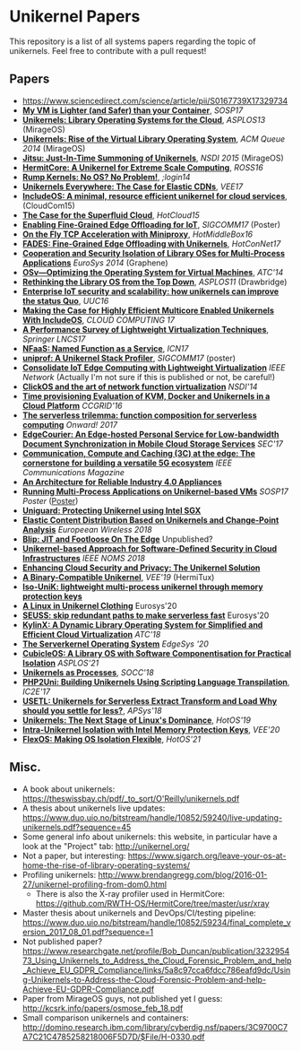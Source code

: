 # Unikernel Papers

This repository is a list of all systems papers regarding the topic of unikernels. Feel free to contribute with a pull request!

## Papers
- https://www.sciencedirect.com/science/article/pii/S0167739X17329734
- [**My VM is Lighter (and Safer) than your Container**](http://sysml.neclab.eu/projects/lightvm/lightvm.pdf), _SOSP17_
- [**Unikernels: Library Operating Systems for the Cloud**](http://anil.recoil.org/papers/2013-asplos-mirage.pdf), _ASPLOS13_ (MirageOS)
- [**Unikernels: Rise of the Virtual Library Operating System**](http://queue.acm.org/detail.cfm?id=2566628), _ACM Queue 2014_ (MirageOS)
- [**Jitsu: Just-In-Time Summoning of Unikernels**](https://www.usenix.org/system/files/conference/nsdi15/nsdi15-paper-madhavapeddy.pdf), _NSDI 2015_ (MirageOS)
- [**HermitCore: A Unikernel for Extreme Scale Computing**](http://dl.acm.org/citation.cfm?id=2931093), _ROSS16_
- [**Rump Kernels: No OS? No Problem!**](https://www.usenix.org/system/files/login/articles/login_1410_03_kantee.pdf), _;login14_
- [**Unikernels Everywhere: The Case for Elastic CDNs**](http://flosch.eu/papers/2017-vee-minicache.pdf), _VEE17_
- [**IncludeOS: A minimal, resource efficient unikernel for cloud services**](https://folk.uio.no/paalee/publications/2015-cloudcom.pdf), (CloudCom15)
- [**The Case for the Superfluid Cloud**](https://www.usenix.org/system/files/conference/hotcloud15/hotcloud15-manco.pdf), _HotCloud15_
- [**Enabling Fine-Grained Edge Offloading for IoT**](http://dl.acm.org/citation.cfm?id=3132009), _SIGCOMM17_ (Poster)
- [**On the Fly TCP Acceleration with Miniproxy**](https://arxiv.org/pdf/1605.06285.pdf), _HotMiddleBox16_
- [**FADES: Fine-Grained Edge Offloading with Unikernels**](http://dl.acm.org/citation.cfm?id=3094412), _HotConNet17_
- [**Cooperation and Security Isolation of Library OSes for Multi-Process Applications**](http://spin2013.cs.sunysb.edu/~porter/pubs/tsai14graphene.pdf) _EuroSys 2014_ (Graphene)
- [**OSv—Optimizing the Operating System for Virtual Machines**](https://www.usenix.org/system/files/conference/atc14/atc14-paper-kivity.pdf), _ATC'14_
- [**Rethinking the Library OS from the Top Down**](https://www.microsoft.com/en-us/research/wp-content/uploads/2016/02/asplos2011-drawbridge.pdf), _ASPLOS11_ (Drawbridge)
- [**Enterprise IoT security and scalability: how unikernels can improve the status Quo**](http://aura.abdn.ac.uk/bitstream/handle/2164/7988/PID4488667.pdf), _UUC16_
- [**Making the Case for Highly Efficient Multicore Enabled Unikernels With IncludeOS**](https://s3.amazonaws.com/academia.edu.documents/51935992/cloud_computing_2017_full.pdf?AWSAccessKeyId=AKIAIWOWYYGZ2Y53UL3A&Expires=1506032443&Signature=rG0TWnFneEUY7Ik%2FmPCbvMBiMvs%3D&response-content-disposition=inline%3B%20filename%3DCLOUD_COMPUTING_2017_Athens_Greece_CLOUD.pdf#page=21), _CLOUD COMPUTING 17_
- [**A Performance Survey of Lightweight Virtualization Techniques**](https://link.springer.com/content/pdf/10.1007%2F978-3-319-67262-5_3.pdf), _Springer LNCS17_
- [**NFaaS: Named Function as a Service**](https://www.researchgate.net/profile/Ioannis_Psaras/publication/319925427_NFaaS_named_function_as_a_service/links/59c4aad0a6fdccc7190e7806/NFaaS-named-function-as-a-service.pdf), _ICN17_
- [**uniprof: A Unikernel Stack Profiler**](http://flosch.eu/papers/2017-sigcomm-uniprof.pdf), _SIGCOMM17_ (poster)
- [**Consolidate IoT Edge Computing with
Lightweight Virtualization**](http://home.in.tum.de/~ding/files/netmag-pre-camera.pdf) _IEEE Network_ (Actually I'm not sure if this is published or not, be careful!)
- [**ClickOS and the art of network function virtualization**](https://www.usenix.org/system/files/conference/nsdi14/nsdi14-paper-martins.pdf) _NSDI'14_
- [**Time provisioning Evaluation of KVM, Docker and Unikernels in a Cloud Platform**](http://ieeexplore.ieee.org/document/7515699/#full-text-section) _CCGRID'16_
- [**The serverless trilemma: function composition for serverless computing**](https://dl.acm.org/citation.cfm?id=3133855) _Onward! 2017_
- [**EdgeCourier: An Edge-hosted Personal Service for Low-bandwidth Document Synchronization in Mobile Cloud Storage Services**](http://www.cs.binghamton.edu/~zhangy/paper/EdgeCourier-SEC17.pdf) _SEC'17_
- [**Communication, Compute and Caching (3C) at the edge: The cornerstone
for building a versatile 5G ecosystem**](https://www.researchgate.net/profile/Evangelos_Markakis/publication/321143166_Computing_Caching_and_Communication_at_the_Edge_The_Cornerstone_for_Building_a_Versatile_5G_Ecosystem/links/5a1bea794585155c26ae0dd0/Computing-Caching-and-Communication-at-the-Edge-The-Cornerstone-for-Building-a-Versatile-5G-Ecosystem.pdf) _IEEE Communications Magazine_
- [**An Architecture for Reliable Industry 4.0
Appliances**](https://www.atiner.gr/papers/COM2017-2327.pdf)
- [**Running Multi-Process Applications on Unikernel-based VMs**](https://orum.in/sosp2017-mkanatsu-abstract.pdf) _SOSP17 Poster_ ([Poster](https://orum.in/sosp2017-mkanatsu-poster.pdf))
- [**Uniguard: Protecting Unikernel using Intel SGX**](https://ieeexplore.ieee.org/abstract/document/8360317/)
- [**Elastic Content Distribution Based on Unikernels and Change-Point Analysis**](https://www.researchgate.net/profile/Lefteris_Mamatas/publication/325206124_Elastic_Content_Distribution_Based_on_Unikernels_and_Change-Point_Analysis/links/5afdcae9458515e9a535d2f6/Elastic-Content-Distribution-Based-on-Unikernels-and-Change-Point-Analysis.pdf) _Europeean Wireless 2018_
- [**Blip: JIT and Footloose On The Edge**](https://arxiv.org/pdf/1806.00039.pdf) Unpublished?
- [**Unikernel-based Approach for Software-Defined Security in Cloud Infrastructures**](https://hal.inria.fr/hal-01798793/document) _IEEE NOMS 2018_
- [**Enhancing Cloud Security and Privacy: The Unikernel Solution**](http://aura.abdn.ac.uk/bitstream/handle/2164/8524/AAB02.pdf)
- [**A Binary-Compatible Unikernel**](https://www.ssrg.ece.vt.edu/papers/vee2019.pdf), _VEE'19_ (HermiTux)
- [**Iso-UniK: lightweight multi-process unikernel through memory protection keys**]( https://cybersecurity.springeropen.com/articles/10.1186/s42400-020-00051-9) 
- [**A Linux in Unikernel Clothing**](https://hckuo.github.io/pdfs/lupine.pdf) Eurosys'20
- [**SEUSS: skip redundant paths to make serverless fast**](https://dl.acm.org/doi/abs/10.1145/3342195.3392698) Eurosys'20
- [**KylinX: A Dynamic Library Operating System for Simplified and Efficient Cloud Virtualization**](https://www.usenix.org/system/files/conference/atc18/atc18-zhang-yiming.pdf) _ATC'18_
- [**The Serverkernel Operating System**](https://dl.acm.org/doi/pdf/10.1145/3378679.3394537) _EdgeSys '20_
- [**CubicleOS: A Library OS with Software Componentisation for Practical Isolation**](https://lsds.doc.ic.ac.uk/sites/default/files/sartakov%4021cubicleos.pdf) _ASPLOS'21_
- [**Unikernels as Processes**](https://dl.acm.org/doi/10.1145/3267809.3267845), _SOCC'18_
- [**PHP2Uni: Building Unikernels Using Scripting Language Transpilation**](https://ieeexplore.ieee.org/abstract/document/7923803/authors#authors), _IC2E'17_
- [**USETL: Unikernels for Serverless Extract Transform and Load Why should you settle for less?**](https://dl.acm.org/doi/abs/10.1145/3343737.3343750), _APSys'18_
- [**Unikernels: The Next Stage of Linux's Dominance**](https://dl.acm.org/doi/10.1145/3317550.3321445), _HotOS'19_
- [**Intra-Unikernel Isolation with Intel Memory Protection Keys**](https://www.ssrg.ece.vt.edu/papers/vee20-mpk.pdf), _VEE'20_
- [**FlexOS: Making OS Isolation Flexible**](https://sigops.org/s/conferences/hotos/2021/papers/hotos21-s05-lefeuvre.pdf), _HotOS'21_

## Misc.
- A book about unikernels: https://theswissbay.ch/pdf/_to_sort/O'Reilly/unikernels.pdf
- A thesis about unikernels live updates: https://www.duo.uio.no/bitstream/handle/10852/59240/live-updating-unikernels.pdf?sequence=45
- Some general info about unikernels: this website, in particular have a look at the "Project" tab:
http://unikernel.org/
- Not a paper, but interesting:
https://www.sigarch.org/leave-your-os-at-home-the-rise-of-library-operating-systems/
- Profiling unikernels:
http://www.brendangregg.com/blog/2016-01-27/unikernel-profiling-from-dom0.html
  - There is also the X-ray profiler used in HermitCore: https://github.com/RWTH-OS/HermitCore/tree/master/usr/xray
- Master thesis about unikernels and DevOps/CI/testing pipeline:  https://www.duo.uio.no/bitstream/handle/10852/59234/final_complete_version_2017_08_01.pdf?sequence=1
- Not published paper? https://www.researchgate.net/profile/Bob_Duncan/publication/323295473_Using_Unikernels_to_Address_the_Cloud_Forensic_Problem_and_help_Achieve_EU_GDPR_Compliance/links/5a8c97cca6fdcc786eafd9dc/Using-Unikernels-to-Address-the-Cloud-Forensic-Problem-and-help-Achieve-EU-GDPR-Compliance.pdf
- Paper from MirageOS guys, not published yet I guess: http://kcsrk.info/papers/osmose_feb_18.pdf
- Small comparison unikernels and containers: http://domino.research.ibm.com/library/cyberdig.nsf/papers/3C9700C7A7C21C4785258218006F5D7D/$File/H-0330.pdf
